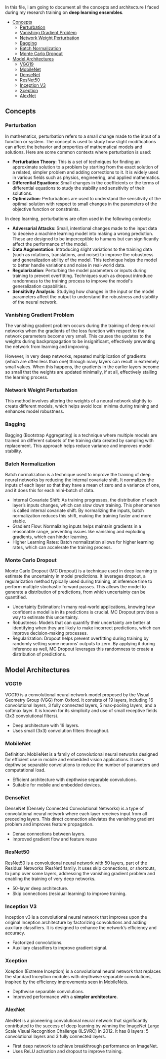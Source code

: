 In this file, I am going to document all the concepts and architecture I faced during my research training on **deep learning ensembles**.

- [Concepts](#concepts)
  - [Perturbation](#perturbation)
  - [Vanishing Gradient Problem](#vanishing-gradient-problem)
  - [Network Weight Perturbation](#network-weight-perturbation)
  - [Bagging](#bagging)
  - [Batch Normalization](#batch-normalization)
  - [Monte Carlo Dropout](#monte-carlo-dropout)
- [Model Architectures](#model-architectures)
  - [VGG19](#vgg19)
  - [MobileNet](#mobilenet)
  - [DenseNet](#densenet)
  - [ResNet50](#resnet50)
  - [Inception V3](#inception-v3)
  - [Xception](#xception)
  - [AlexNet](#alexnet)

## Concepts

### Perturbation

In mathematics, perturbation refers to a small change made to the input of a function or system. The concept is used to study how slight modifications can affect the behavior and properties of mathematical models and solutions. Here are some common contexts where perturbation is used:

- **Perturbation Theory**: This is a set of techniques for finding an approximate solution to a problem by starting from the exact solution of a related, simpler problem and adding corrections to it. It is widely used in various fields such as physics, engineering, and applied mathematics.
- **Differential Equations**: Small changes in the coefficients or the terms of differential equations to study the stability and sensitivity of their solutions.
- **Optimization**: Perturbations are used to understand the sensitivity of the optimal solution with respect to small changes in the parameters of the objective function or constraints.

In deep learning, perturbations are often used in the following contexts:

- **Adversarial Attacks**: Small, intentional changes made to the input data to deceive a machine learning model into making a wrong prediction. These are designed to be imperceptible to humans but can significantly affect the performance of the model.
- **Data Augmentation**: Introducing slight variations to the training data (such as rotations, translations, and noise) to improve the robustness and generalization ability of the model. This technique helps the model to better handle variations and noise in real-world data.
- **Regularization**: Perturbing the model parameters or inputs during training to prevent overfitting. Techniques such as dropout introduce randomness to the training process to improve the model's generalization capabilities.
- **Sensitivity Analysis**: Studying how changes in the input or the model parameters affect the output to understand the robustness and stability of the neural network.

### Vanishing Gradient Problem

The vanishing gradient problem occurs during the training of deep neural networks when the gradients of the loss function with respect to the network parameters become very small. This causes the updates to the weights during backpropagation to be insignificant, effectively preventing the network from learning and improving.

However, in very deep networks, repeated multiplication of gradients (which are often less than one) through many layers can result in extremely small values. When this happens, the gradients in the earlier layers become so small that the weights are updated minimally, if at all, effectively stalling the learning process.

### Network Weight Perturbation

This method involves altering the weights of a neural network slightly to create different models, which helps avoid local minima during training and enhances model robustness.

### Bagging

Bagging (Bootstrap Aggregating) is a technique where multiple models are trained on different subsets of the training data created by sampling with replacement. This approach helps reduce variance and improves model stability.

### Batch Normalization

Batch normalization is a technique used to improve the training of deep neural networks by reducing the internal covariate shift. It normalizes the inputs of each layer so that they have a mean of zero and a variance of one, and it does this for each mini-batch of data.

- Internal Covariate Shift: As training progresses, the distribution of each layer’s inputs changes, which can slow down training. This phenomenon is called internal covariate shift. By normalizing the inputs, batch normalization reduces this shift, making the training faster and more stable.
- Gradient Flow: Normalizing inputs helps maintain gradients in a reasonable range, preventing issues like vanishing and exploding gradients, which can hinder learning.
- Higher Learning Rates: Batch normalization allows for higher learning rates, which can accelerate the training process.

### Monte Carlo Dropout

Monte Carlo Dropout (MC Dropout) is a technique used in deep learning to estimate the uncertainty in model predictions. It leverages dropout, a regularization method typically used during training, at inference time to perform multiple stochastic forward passes. This allows the model to generate a distribution of predictions, from which uncertainty can be quantified.

- Uncertainty Estimation: In many real-world applications, knowing how confident a model is in its predictions is crucial. MC Dropout provides a way to estimate this uncertainty.
- Robustness: Models that can quantify their uncertainty are better at identifying when they are likely to make incorrect predictions, which can improve decision-making processes.
- Regularization: Dropout helps prevent overfitting during training by randomly setting some neurons' outputs to zero. By applying it during inference as well, MC Dropout leverages this randomness to create a distribution of predictions.

## Model Architectures

### VGG19

VGG19 is a convolutional neural network model proposed by the Visual Geometry Group (VGG) from Oxford. It consists of 19 layers, including 16 convolutional layers, 3 fully connected layers, 5 max-pooling layers, and a softmax layer. It is known for its simplicity and use of small receptive fields (3x3 convolutional filters).

- Deep architecture with 19 layers.
- Uses small (3x3) convolution filters throughout.

### MobileNet

Definition: MobileNet is a family of convolutional neural networks designed for efficient use in mobile and embedded vision applications. It uses depthwise separable convolutions to reduce the number of parameters and computational load.

- Efficient architecture with depthwise separable convolutions.
- Suitable for mobile and embedded devices.

### DenseNet

DenseNet (Densely Connected Convolutional Networks) is a type of convolutional neural network where each layer receives input from all preceding layers. This direct connection alleviates the vanishing gradient problem and improves feature propagation.

- Dense connections between layers.
- Improved gradient flow and feature reuse

### ResNet50

ResNet50 is a convolutional neural network with 50 layers, part of the Residual Networks (ResNet) family. It uses skip connections, or shortcuts, to jump over some layers, addressing the vanishing gradient problem and enabling the training of very deep networks.

- 50-layer deep architecture.
- Skip connections (residual learning) to improve training.

### Inception V3

Inception v3 is a convolutional neural network that improves upon the original Inception architecture by factorizing convolutions and adding auxiliary classifiers. It is designed to enhance the network’s efficiency and accuracy.

- Factorized convolutions.
- Auxiliary classifiers to improve gradient signal.

### Xception

Xception (Extreme Inception) is a convolutional neural network that replaces the standard Inception modules with depthwise separable convolutions, inspired by the efficiency improvements seen in MobileNets.

- Depthwise separable convolutions.
- Improved performance with a **simpler architecture**.

### AlexNet

AlexNet is a pioneering convolutional neural network that significantly contributed to the success of deep learning by winning the ImageNet Large Scale Visual Recognition Challenge (ILSVRC) in 2012. It has 8 layers: 5 convolutional layers and 3 fully connected layers.

- First deep network to achieve breakthrough performance on ImageNet.
- Uses ReLU activation and dropout to improve training.
